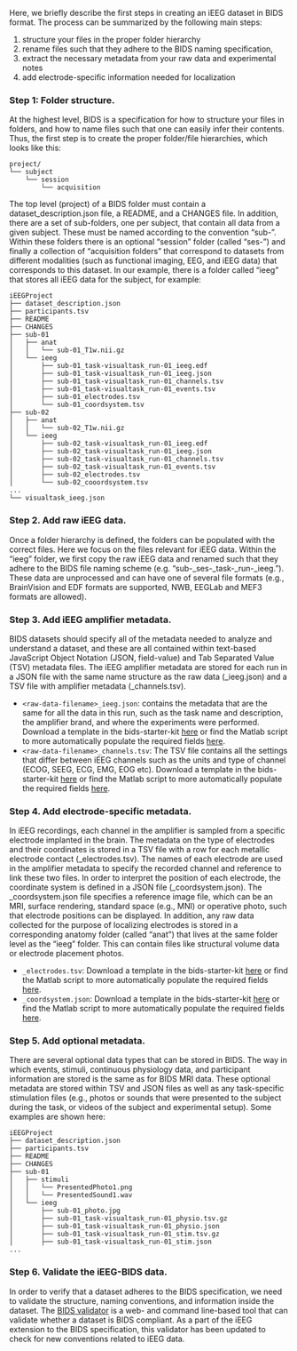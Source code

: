 Here, we briefly describe the first steps in creating an iEEG dataset in BIDS
format. The process can be summarized by the following main steps:

1. structure your files in the proper folder hierarchy
2. rename files such that they adhere to the BIDS naming specification,
3. extract the necessary metadata from your raw data and experimental notes
4. add electrode-specific information needed for localization

### Step 1: Folder structure.

At the highest level, BIDS is a specification for how to structure your files in
folders, and how to name files such that one can easily infer their contents.
Thus, the first step is to create the proper folder/file hierarchies, which
looks like this:

```
project/
└── subject
    └── session
        └── acquisition
```

The top level (project) of a BIDS folder must contain a dataset_description.json
file, a README, and a CHANGES file. In addition, there are a set of sub-folders,
one per subject, that contain all data from a given subject. These must be named
according to the convention “sub-<label>”. Within these folders there is an
optional “session” folder (called “ses-<label>”) and finally a collection of
“acquisition folders” that correspond to datasets from different modalities
(such as functional imaging, EEG, and iEEG data) that corresponds to this
dataset. In our example, there is a folder called “ieeg” that stores all iEEG
data for the subject, for example:

```
iEEGProject
├── dataset_description.json
├── participants.tsv
├── README
├── CHANGES
├── sub-01
│   ├── anat
│   │   └── sub-01_T1w.nii.gz
│   └── ieeg
│       ├── sub-01_task-visualtask_run-01_ieeg.edf
│       ├── sub-01_task-visualtask_run-01_ieeg.json
│       ├── sub-01_task-visualtask_run-01_channels.tsv
│       ├── sub-01_task-visualtask_run-01_events.tsv
│       ├── sub-01_electrodes.tsv
│       └── sub-01_coordsystem.tsv
├── sub-02
│   ├── anat
│   │   └── sub-02_T1w.nii.gz
│   └── ieeg
│       ├── sub-02_task-visualtask_run-01_ieeg.edf
│       ├── sub-02_task-visualtask_run-01_ieeg.json
│       ├── sub-02_task-visualtask_run-01_channels.tsv
│       ├── sub-02_task-visualtask_run-01_events.tsv
│       ├── sub-02_electrodes.tsv
│       └── sub-02_cooordsystem.tsv
...
└── visualtask_ieeg.json
```

### Step 2. Add raw iEEG data.

Once a folder hierarchy is defined, the folders can be populated with the
correct files. Here we focus on the files relevant for iEEG data. Within the
“ieeg” folder, we first copy the raw iEEG data and renamed such that they adhere
to the BIDS file naming scheme (e.g.
“sub-<subjectlabel>\_ses-<sessionlabel>\_task-<tasklabel>\_run-<runlabel>\_ieeg.<extension>”).
These data are unprocessed and can have one of several file formats (e.g.,
BrainVision and EDF formats are supported, NWB, EEGLab and MEF3 formats are
allowed).

### Step 3. Add iEEG amplifier metadata.

BIDS datasets should specify all of the metadata needed to analyze and
understand a dataset, and these are all contained within text-based JavaScript
Object Notation (JSON, field-value) and Tab Separated Value (TSV) metadata
files. The iEEG amplifier metadata are stored for each run in a JSON file with
the same name structure as the raw data (<raw-data-filename>\_ieeg.json) and a
TSV file with amplifier metadata (<raw-data-filename>\_channels.tsv).

-   `<raw-data-filename>_ieeg.json`: contains the metadata that are the same for
    all the data in this run, such as the task name and description, the
    amplifier brand, and where the experiments were performed. Download a
    template in the bids-starter-kit
    [here](../templates/sub-01/ses-01/ieeg/sub-01_ses-01_task-LongExample_run-01_ieeg.json)
    or find the Matlab script to more automatically populate the required fields
    [here](../matlabCode/ieeg/createBIDS_ieeg_json.m).
-   `<raw-data-filename>_channels.tsv`: The TSV file contains all the settings
    that differ between iEEG channels such as the units and type of channel
    (ECOG, SEEG, ECG, EMG, EOG etc). Download a template in the bids-starter-kit
    [here](../templates/sub-01/ses-01/ieeg/sub-01_ses-01_task-LongExample_run-01_channels.tsv)
    or find the Matlab script to more automatically populate the required fields
    [here](../matlabCode/ieeg/createBIDS_ieeg_channels_tsv.m).

### Step 4. Add electrode-specific metadata.

In iEEG recordings, each channel in the amplifier is sampled from a specific
electrode implanted in the brain. The metadata on the type of electrodes and
their coordinates is stored in a TSV file with a row for each metallic electrode
contact (\_electrodes.tsv). The names of each electrode are used in the
amplifier metadata to specify the recorded channel and reference to link these
two files. In order to interpret the position of each electrode, the coordinate
system is defined in a JSON file (\_coordsystem.json). The \_coordsystem.json
file specifies a reference image file, which can be an MRI, surface rendering,
standard space (e.g., MNI) or operative photo, such that electrode positions can
be displayed. In addition, any raw data collected for the purpose of localizing
electrodes is stored in a corresponding anatomy folder (called “anat”) that
lives at the same folder level as the “ieeg” folder. This can contain files like
structural volume data or electrode placement photos.

-   `_electrodes.tsv`: Download a template in the bids-starter-kit
    [here](../templates/sub-01/ses-01/ieeg/sub-01_ses-01_electrodes.tsv)
    or find the Matlab script to more automatically populate the required fields
    [here](../matlabCode/ieeg/createBIDS_ieeg_electrodes_tsv.m).
-   `_coordsystem.json`: Download a template in the bids-starter-kit
    [here](../templates/sub-01/ses-01/ieeg/sub-01_ses-01_coordsystem.json)
    or find the Matlab script to more automatically populate the required fields
    [here](../matlabCode/ieeg/createBIDS_ieeg_coordsystem_json.m).

### Step 5. Add optional metadata.

There are several optional data types that can be stored in BIDS. The way in
which events, stimuli, continuous physiology data, and participant information
are stored is the same as for BIDS MRI data. These optional metadata are stored
within TSV and JSON files as well as any task-specific stimulation files (e.g.,
photos or sounds that were presented to the subject during the task, or videos
of the subject and experimental setup). Some examples are shown here:

```
iEEGProject
├── dataset_description.json
├── participants.tsv
├── README
├── CHANGES
├── sub-01
│   ├── stimuli
│   │   └── PresentedPhoto1.png
│   │   └── PresentedSound1.wav
│   └── ieeg
│       ├── sub-01_photo.jpg
│       ├── sub-01_task-visualtask_run-01_physio.tsv.gz
│       ├── sub-01_task-visualtask_run-01_physio.json
│       ├── sub-01_task-visualtask_run-01_stim.tsv.gz
│       ├── sub-01_task-visualtask_run-01_stim.json
...
```

### Step 6. Validate the iEEG-BIDS data.

In order to verify that a dataset adheres to the BIDS specification, we need to
validate the structure, naming conventions, and information inside the dataset.
The [BIDS validator](https://github.com/bids-standard/bids-validator) is a web-
and command line-based tool that can validate whether a dataset is BIDS
compliant. As a part of the iEEG extension to the BIDS specification, this
validator has been updated to check for new conventions related to iEEG data.
